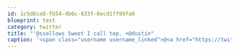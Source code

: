 ```yaml
---
id: 1c5d6ca8-fb54-4b6c-833f-8ecd1ff99fa0
blueprint: text
category: twitter
title: "'@ssollows Sweet I call top. +@dustin"
caption: '<span class="username username_linked">@<a href="https://twitter.com/ssollows" title="Scott Sollows">ssollows</a></span> Sweet I call top. +<span class="username username_linked">@<a href="https://twitter.com/dustin" title="dustin senos">dustin</a></span>'
---
```

